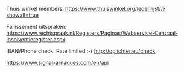 Thuis winkel members:
https://www.thuiswinkel.org/ledenlijst//?showall=true

Failissement uitspraken:
https://www.rechtspraak.nl/Registers/Paginas/Webservice-Centraal-Insolventieregister.aspx

IBAN/Phone check: Rate limited :-(
http://oplichter.eu/check

https://www.signal-arnaques.com/en/api
